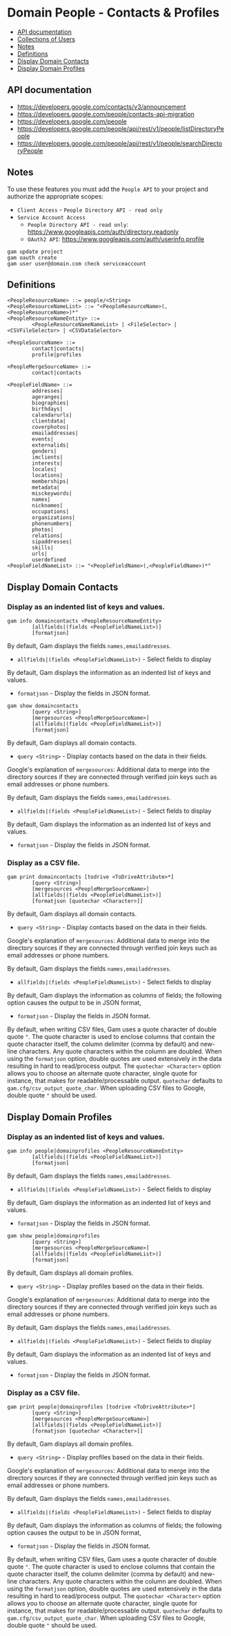# Domain People - Contacts & Profiles
- [API documentation](#api-documentation)
- [Collections of Users](Collections-of-Users)
- [Notes](#notes)
- [Definitions](#definitions)
- [Display Domain Contacts](#display-domain-contacts)
- [Display Domain Profiles](#display-domain-profiles)

## API documentation
* https://developers.google.com/contacts/v3/announcement
* https://developers.google.com/people/contacts-api-migration
* https://developers.google.com/people
* https://developers.google.com/people/api/rest/v1/people/listDirectoryPeople
* https://developers.google.com/people/api/rest/v1/people/searchDirectoryPeople

## Notes
To use these features you must add the `People API` to your project and authorize the appropriate scopes:
* `Client Access` - `People Directory API - read only`
* `Service Account Access`
  * `People Directory API - read only`: https://www.googleapis.com/auth/directory.readonly
  * `OAuth2 API`: https://www.googleapis.com/auth/userinfo.profile
```
gam update project
gam oauth create
gam user user@domain.com check serviceaccount
```

## Definitions
```
<PeopleResourceName> ::= people/<String>
<PeopleResourceNameList> ::= "<PeopleResourceName>(,<PeopleResourceName>)*"
<PeopleResourceNameEntity> ::=
        <PeopleResourceNameNameList> | <FileSelector> | <CSVFileSelector> | <CSVDataSelector>

<PeopleSourceName> ::=
        contact|contacts|
        profile|profiles

<PeopleMergeSourceName> ::=
        contact|contacts

<PeopleFieldName> ::=
        addresses|
        ageranges|
        biographies|
        birthdays|
        calendarurls|
        clientdata|
        coverphotos|
        emailaddresses|
        events|
        externalids|
        genders|
        imclients|
        interests|
        locales|
        locations|
        memberships|
        metadata|
        misckeywords|
        names|
        nicknames|
        occupations|
        organizations|
        phonenumbers|
        photos|
        relations|
        sipaddresses|
        skills|
        urls|
        userdefined
<PeopleFieldNameList> ::= "<PeopleFieldName>(,<PeopleFieldName>)*"
```

## Display Domain Contacts
### Display as an indented list of keys and values.
```
gam info domaincontacts <PeopleResourceNameEntity>
        [allfields|(fields <PeopleFieldNameList>)]
        [formatjson]
```
By default, Gam displays the fields `names,emailaddresses`.
* `allfields|(fields <PeopleFieldNameList>)` - Select fields to display

By default, Gam displays the information as an indented list of keys and values.
* `formatjson` - Display the fields in JSON format.
```
gam show domaincontacts
        [query <String>]
        [mergesources <PeopleMergeSourceName>]
        [allfields|(fields <PeopleFieldNameList>)]
        [formatjson]
```
By default, Gam displays all domain contacts.
* `query <String>` - Display contacts based on the data in their fields.

Google's explanation of `mergesources`: Additional data to merge into the directory sources
if they are connected through verified join keys such as email addresses or phone numbers.

By default, Gam displays the fields `names,emailaddresses`.
* `allfields|(fields <PeopleFieldNameList>)` - Select fields to display

By default, Gam displays the information as an indented list of keys and values.
* `formatjson` - Display the fields in JSON format.

### Display as a CSV file.
```
gam print domaincontacts [todrive <ToDriveAttribute>*]
        [query <String>]
        [mergesources <PeopleMergeSourceName>]
        [allfields|(fields <PeopleFieldNameList>)]
        [formatjson [quotechar <Character>]]
```
By default, Gam displays all domain contacts.
* `query <String>` - Display contacts based on the data in their fields.

Google's explanation of `mergesources`: Additional data to merge into the directory sources
if they are connected through verified join keys such as email addresses or phone numbers.

By default, Gam displays the fields `names,emailaddresses`.
* `allfields|(fields <PeopleFieldNameList>)` - Select fields to display

By default, Gam displays the information as columns of fields; the following option causes the output to be in JSON format,
* `formatjson` - Display the fields in JSON format.

By default, when writing CSV files, Gam uses a quote character of double quote `"`. The quote character is used to enclose columns that contain
the quote character itself, the column delimiter (comma by default) and new-line characters. Any quote characters within the column are doubled.
When using the `formatjson` option, double quotes are used extensively in the data resulting in hard to read/process output.
The `quotechar <Character>` option allows you to choose an alternate quote character, single quote for instance, that makes for readable/processable output.
`quotechar` defaults to `gam.cfg/csv_output_quote_char`. When uploading CSV files to Google, double quote `"` should be used.

## Display Domain Profiles
### Display as an indented list of keys and values.
```
gam info people|domainprofiles <PeopleResourceNameEntity>
        [allfields|(fields <PeopleFieldNameList>)]
        [formatjson]
```
By default, Gam displays the fields `names,emailaddresses`.
* `allfields|(fields <PeopleFieldNameList>)` - Select fields to display

By default, Gam displays the information as an indented list of keys and values.
* `formatjson` - Display the fields in JSON format.
```
gam show people|domainprofiles
        [query <String>]
        [mergesources <PeopleMergeSourceName>]
        [allfields|(fields <PeopleFieldNameList>)]
        [formatjson]
```
By default, Gam displays all domain profiles.
* `query <String>` - Display profiles based on the data in their fields.

Google's explanation of `mergesources`: Additional data to merge into the directory sources
if they are connected through verified join keys such as email addresses or phone numbers.

By default, Gam displays the fields `names,emailaddresses`.
* `allfields|(fields <PeopleFieldNameList>)` - Select fields to display

By default, Gam displays the information as an indented list of keys and values.
* `formatjson` - Display the fields in JSON format.

### Display as a CSV file.
```
gam print people|domainprofiles [todrive <ToDriveAttribute>*]
        [query <String>]
        [mergesources <PeopleMergeSourceName>]
        [allfields|(fields <PeopleFieldNameList>)]
        [formatjson [quotechar <Character>]]
```
By default, Gam displays all domain profiles.
* `query <String>` - Display profiles based on the data in their fields.

Google's explanation of `mergesources`: Additional data to merge into the directory sources
if they are connected through verified join keys such as email addresses or phone numbers.

By default, Gam displays the fields `names,emailaddresses`.
* `allfields|(fields <PeopleFieldNameList>)` - Select fields to display

By default, Gam displays the information as columns of fields; the following option causes the output to be in JSON format,
* `formatjson` - Display the fields in JSON format.

By default, when writing CSV files, Gam uses a quote character of double quote `"`. The quote character is used to enclose columns that contain
the quote character itself, the column delimiter (comma by default) and new-line characters. Any quote characters within the column are doubled.
When using the `formatjson` option, double quotes are used extensively in the data resulting in hard to read/process output.
The `quotechar <Character>` option allows you to choose an alternate quote character, single quote for instance, that makes for readable/processable output.
`quotechar` defaults to `gam.cfg/csv_output_quote_char`. When uploading CSV files to Google, double quote `"` should be used.
